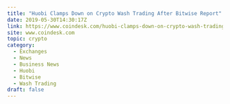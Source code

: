 ```yaml
---
title: "Huobi Clamps Down on Crypto Wash Trading After Bitwise Report"
date: 2019-05-30T14:30:17Z
link: https://www.coindesk.com/huobi-clamps-down-on-crypto-wash-trading-after-bitwise-report?utm_medium=RSS&utm_source=hune
site: www.coindesk.com
topic: crypto
category:
  - Exchanges
  - News
  - Business News
  - Huobi
  - Bitwise
  - Wash Trading
draft: false
---
```

